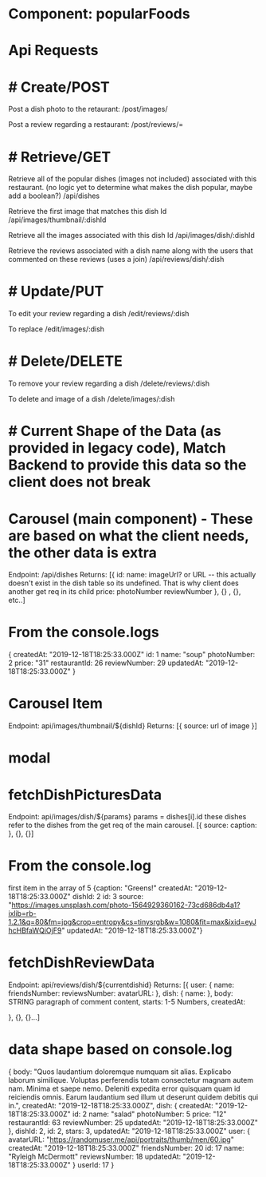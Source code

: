 # Component: popularFoods


# Api Requests

# # Create/POST
Post a dish photo to the retaurant: 
/post/images/

Post a review regarding a restaurant:
/post/reviews/=

# # Retrieve/GET
Retrieve all of the popular dishes (images not included) associated with this restaurant. (no logic yet to determine what makes the dish popular, maybe add a boolean?)
/api/dishes

Retrieve the first image that matches this dish Id
/api/images/thumbnail/:dishId

Retrieve all the images associated with this dish Id
/api/images/dish/:dishId

Retrieve the reviews associated with a dish name along with the users that commented on these reviews (uses a join)
/api/reviews/dish/:dish


# # Update/PUT
To edit your review regarding a dish
/edit/reviews/:dish

To replace 
/edit/images/:dish

# # Delete/DELETE
To remove your review regarding a dish
/delete/reviews/:dish

To delete and image of a dish
/delete/images/:dish

# # Current Shape of the Data (as provided in legacy code), Match Backend to provide this data so the client does not break

# Carousel (main component) - These are based on what the client needs, the other data is extra
Endpoint: /api/dishes
Returns: 
[{
    id:
    name:
    imageUrl? or URL -- this actually doesn't exist in the dish table so its undefined. That is why client does another get req in its child
    price:
    photoNumber
    reviewNumber
}, {} , {}, etc..]

# From the console.logs
{
    createdAt: "2019-12-18T18:25:33.000Z"
    id: 1
    name: "soup"
    photoNumber: 2
    price: "31"
    restaurantId: 26
    reviewNumber: 29
    updatedAt: "2019-12-18T18:25:33.000Z"
}

# Carousel Item 
Endpoint: api/images/thumbnail/${dishId}
Returns: [{
source: url of image
}]

# modal 
# fetchDishPicturesData
Endpoint: api/images/dish/${params}
params = dishes[i].id
these dishes refer to the dishes from the get req of the main carousel.
[{
source: 
caption:
}, {}, {}]

# From the console.log
first item in the array of 5
{caption: "Greens!"
createdAt: "2019-12-18T18:25:33.000Z"
dishId: 2
id: 3
source: "https://images.unsplash.com/photo-1564929360162-73cd686db4a1?ixlib=rb-1.2.1&q=80&fm=jpg&crop=entropy&cs=tinysrgb&w=1080&fit=max&ixid=eyJhcHBfaWQiOjF9"
updatedAt: "2019-12-18T18:25:33.000Z"}

# fetchDishReviewData
Endpoint: api/reviews/dish/${currentdishid}
Returns:
[{
user: {
      name: 
      friendsNumber:
      reviewsNumber: 
      avatarURL:
    },
dish: {
      name:
    },
body: STRING paragraph of comment content,
starts: 1-5 Numbers,
createdAt:

}, {}, {}...]

# data shape based on console.log
{
    body: "Quos laudantium doloremque numquam sit alias. Explicabo laborum similique. Voluptas perferendis totam consectetur magnam autem nam. Minima et saepe nemo. Deleniti expedita error quisquam quam id reiciendis omnis. Earum laudantium sed illum ut deserunt quidem debitis qui in.",
    createdAt: "2019-12-18T18:25:33.000Z",
    dish: {
        createdAt: "2019-12-18T18:25:33.000Z"
        id: 2
        name: "salad"
        photoNumber: 5
        price: "12"
        restaurantId: 63
        reviewNumber: 25
        updatedAt: "2019-12-18T18:25:33.000Z"
    },
    dishId: 2,
    id: 2,
    stars: 3,
    updatedAt: "2019-12-18T18:25:33.000Z"
    user: {
        avatarURL: "https://randomuser.me/api/portraits/thumb/men/60.jpg"
        createdAt: "2019-12-18T18:25:33.000Z"
        friendsNumber: 20
        id: 17
        name: "Ryleigh McDermott"
        reviewsNumber: 18
        updatedAt: "2019-12-18T18:25:33.000Z"
    }
    userId: 17
}
